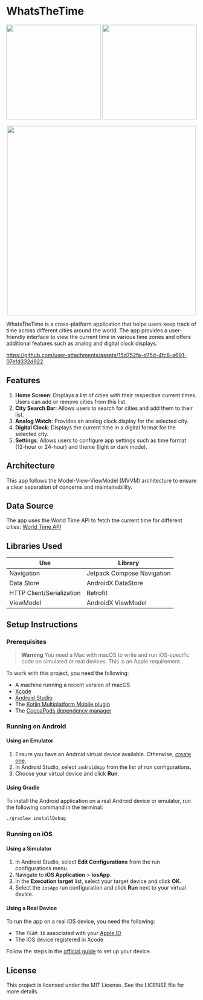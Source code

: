 # WhatsTheTime

<div align="center">
  <p float="left">
    <img src="https://github.com/user-attachments/assets/20d73b70-9a02-470f-9869-907ee65294b2" width="250" />
    <img src="https://github.com/user-attachments/assets/88394a54-075f-4a05-a08b-190f891b2ea3" width="250" />
  </p>
</div>

<div align="center">
  <p float="left">
    <img src="https://github.com/user-attachments/assets/126caf59-0989-4d04-80f6-19eb589f96f6" width="500" />
  </p>
</div>

WhatsTheTime is a cross-platform application that helps users keep track of time across different cities around the world. The app provides a user-friendly interface to view the current time in various time zones and offers additional features such as analog and digital clock displays.


https://github.com/user-attachments/assets/15d752fa-d75d-4fc8-a691-07efd332d922


## Features

1. **Home Screen**: Displays a list of cities with their respective current times. Users can add or remove cities from this list.
2. **City Search Bar**: Allows users to search for cities and add them to their list.
3. **Analog Watch**: Provides an analog clock display for the selected city.
4. **Digital Clock**: Displays the current time in a digital format for the selected city.
5. **Settings**: Allows users to configure app settings such as time format (12-hour or 24-hour) and theme (light or dark mode).

## Architecture

This app follows the Model-View-ViewModel (MVVM) architecture to ensure a clear separation of concerns and maintainability.

## Data Source

The app uses the World Time API to fetch the current time for different cities:
[World Time API](https://worldtimeapi.org/)

## Libraries Used

|      Use      |     Library    |
| ------------- | ------------- |
|  Navigation  |    Jetpack Compose Navigation    |
|  Data Store  | AndroidX DataStore  |
|   HTTP Client/Serialization  | Retrofit  |
|   ViewModel  | AndroidX ViewModel  |

## Setup Instructions

### Prerequisites

> **Warning**
> You need a Mac with macOS to write and run iOS-specific code on simulated or real devices. This is an Apple requirement.

To work with this project, you need the following:

* A machine running a recent version of macOS
* [Xcode](https://apps.apple.com/us/app/xcode/id497799835)
* [Android Studio](https://developer.android.com/studio)
* The [Kotlin Multiplatform Mobile plugin](https://plugins.jetbrains.com/plugin/14936-kotlin-multiplatform-mobile)
* The [CocoaPods dependency manager](https://kotlinlang.org/docs/native-cocoapods.html)

### Running on Android

#### Using an Emulator

1. Ensure you have an Android virtual device available. Otherwise, [create one](https://developer.android.com/studio/run/managing-avds#createavd).
2. In Android Studio, select `androidApp` from the list of run configurations.
3. Choose your virtual device and click **Run**.

#### Using Gradle

To install the Android application on a real Android device or emulator, run the following command in the terminal:

```bash
./gradlew installDebug
```

### Running on iOS

#### Using a Simulator

1. In Android Studio, select **Edit Configurations** from the run configurations menu.
2. Navigate to **iOS Application** > **iosApp**.
3. In the **Execution target** list, select your target device and click **OK**.
4. Select the `iosApp` run configuration and click **Run** next to your virtual device.

#### Using a Real Device

To run the app on a real iOS device, you need the following:

* The `TEAM_ID` associated with your [Apple ID](https://support.apple.com/en-us/HT204316)
* The iOS device registered in Xcode

Follow the steps in the [official guide](https://developer.apple.com/documentation/xcode/running-your-app-on-a-device) to set up your device.

## License

This project is licensed under the MIT License. See the LICENSE file for more details.

